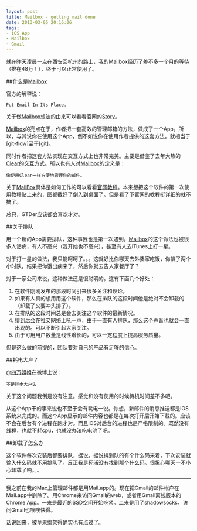 ```yaml
---
layout: post
title: Mailbox - getting mail done
date: 2013-03-05 20:16:06
tags: 
- iOS App
- Mailbox
- Gmail
---
```


就在昨天凌晨一点在西安回杭州的路上，我的[Mailbox]经历了差不多一个月的等待（排在48万！），终于可以正常使用了。

##什么是[Mailbox]

官方的解释说：

	Put Email In Its Place.

关于做[Mailbox]想法的由来可以看看官网的[Story]。

[Mailbox]的亮点在于，作者把一套高效的管理邮箱的方法，做成了一个App。所以，与其说你在使用这个App，倒不如说你在使用作者提供的这套方法。就相当于[git-flow]至于[git]。

<!--more-->

同时作者把这套方法实现在交互方式上也非常完美。主要是借鉴了去年大热的[Clear]的交互方式。所以也有人对[Mailbox]的定义是：

	像使用Clear一样方便地管理你的邮件。
	
关于[MailBox]具体是如何工作的可以看看[官网教程]。本来想把这个软件的第一次使用教程贴上来的，图都截好了倒入到桌面了。但是看了下官网的教程挺详细的就不搞了。

总只，GTDer应该都会喜欢才对。

##关于排队

用一个新的App需要排队，这种事我也是第一次遇到。[Mailbox]的这个做法也被很多人诟病，有人不高兴（我开始也不高兴），甚至有人去iTunes上打一星。

对于打一星的做法，我只能呵呵了。。。这就好比你哪天去外婆家吃饭，你排了两个小时队，结果把你饿出病来了，然后你就去告人家餐厅了？

对于一家公司来说，这种做法还是很聪明的。这有下面几个好处：

1. 在软件刚刚发布的那段时间引来很多关注和议论。
2. 如果有人真的想用用这个软件，那么在排队的这段时间他是绝对不会卸载的（卸载了又要冲头排了）。
3. 在排队的这段时间总是会去关注这个软件的最新情况。
4. 排到后会在社交网络上吼一声，由于一直有人排队，那么这个声音也就会一直出现的。可以不断引起大家关注。
5. 由于可用用户数量是线性增长的，可以一定程度上提高服务质量。

但是这么做的前提的，团队要对自己的产品有足够的信心。


##耗电大户？

[@四万姐]姐在微博上说：

	不是耗电大户么
	
关于这个问题我倒是没有注意。感觉和没有使用的时候待机时间差不多吧。

从这个App干的事来说也不至于会有耗电一说。你想，新邮件的消息推送都是iOS系统来完成的。而这个App显示的邮件内容也都是在每次打开后开始下载的。应该不会在后台有个进程在跑才对。而且iOS对后台的进程也是严格限制的。既然没有线程，也就不耗cpu，也就没办法吃电池了吧。

##卸载了怎么办

这个软件每次安装后都要排队，据说。据说排到队的有个什么码来着，下次安装就输入什么码就不用排队了。反正我是死活没有找到那个什么码。很担心哪天一不小心卸载了呐。。。

---

我之前在我的Mac上管理邮件都是用Mail.app的。现在把Gmail的邮件帐户在Mail.app中删除了。用Chrome来访问Gmail的web，或者用Gmail离线版本的Chrome App。一来是最近的SSD空间开始吃紧。二来是用了shadowsocks，访问Gmail也嗖嗖快得。

话说回来，被苹果绑架得确实也有点过了。


[Mailbox]: http://www.mailboxapp.com/
[story]: http://www.mailboxapp.com/story/
[Orchestra]: http://www.orchestra.com/
[clear]: http://www.realmacsoftware.com/clear/
[官网教程]: http://www.mailboxapp.com/help/
[@四万姐]: http://weibo.com/onlyswans